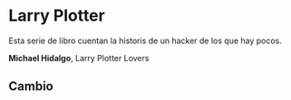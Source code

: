# Larry Plotter

Esta serie de libro cuentan la historis de un hacker de los que hay pocos.

**Michael Hidalgo**, Larry Plotter Lovers

## Cambio

